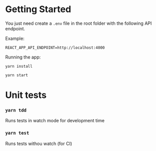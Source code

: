 # Getting Started

You just need create a `.env` file in the root folder with the following API endpoint.

Example:
```
REACT_APP_API_ENDPOINT=http://localhost:4000
```

Running the app:
```
yarn install

yarn start
```

# Unit tests

### `yarn tdd`
Runs tests in watch mode for development time

### `yarn test`
Runs tests withou watch (for CI)